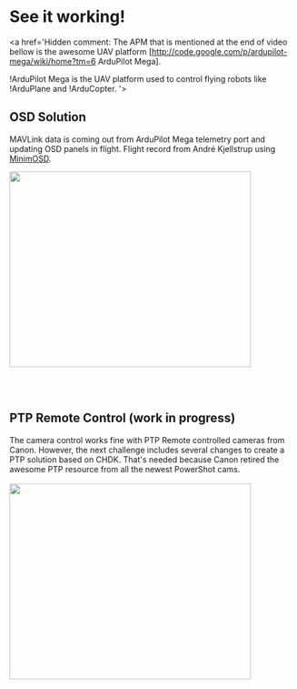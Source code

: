 # See it working! #
<a href='Hidden comment: 
The APM that is mentioned at the end of video bellow is the awesome UAV platform [http://code.google.com/p/ardupilot-mega/wiki/home?tm=6 ArduPilot Mega].

!ArduPilot Mega is the UAV platform used to control flying robots like !ArduPlane and !ArduCopter.
'></a>

## OSD Solution ##

MAVLink data is coming out from ArduPilot Mega telemetry port and updating OSD panels in flight.
Flight record from André Kjellstrup using [MinimOSD](minimosd.md).

<a href='http://www.youtube.com/watch?feature=player_embedded&v=gD1JAz4oEDI' target='_blank'><img src='http://img.youtube.com/vi/gD1JAz4oEDI/0.jpg' width='425' height=344 /></a>



<a href='Hidden comment: 
<wiki:video url="http://www.youtube.com/watch?v=ovupihcE1uo"/>
'></a>

<br><br>
<h2>PTP Remote Control (work in progress)</h2>

The camera control works fine with PTP Remote controlled cameras from Canon. However, the next challenge includes several changes to create a PTP solution based on CHDK. That's needed because Canon retired the awesome PTP resource from all the newest PowerShot cams.<br>
<br>
<a href='http://www.youtube.com/watch?feature=player_embedded&v=e_8vO9JBHrw' target='_blank'><img src='http://img.youtube.com/vi/e_8vO9JBHrw/0.jpg' width='425' height=344 /></a>